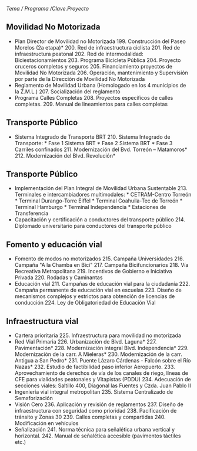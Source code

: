 
_Tema / Programa /Clave.Proyecto_

## Movilidad No Motorizada

* Plan Director de Movilidad no Motorizada
    199. Construcción del Paseo Morelos (2a etapa)*
    200. Red de infraestructura ciclista
    201. Red de infraestructura peatonal
    202. Red de intermodalidad: Biciestacionamientos
    203. Programa Bicicleta Pública
    204. Proyecto cruceros completos y seguros
    205. Financiamiento proyectos de Movilidad No Motorizada
    206. Operación, mantenimiento y Supervisión por parte de la Dirección de Movilidad No Motorizada
* Reglamento de Movilidad Urbana (Homologado en los 4 municipios de la Z.M.L.)
    207. Socialización del reglamento
* Programa Calles Completas
    208. Proyectos específicos de calles completas.
    209. Manual de lineamientos para calles completas

## Transporte Público

* Sistema Integrado de Transporte BRT
    210. Sistema Integrado de Transporte:
        * Fase 1 Sistema BRT
        * Fase 2 Sistema BRT
        * Fase 3 Carriles confinados
    211. Modernización del Bvd. Torreón – Matamoros*
    212. Modernización del Blvd. Revolución*

## Transporte Público

* Implementación del Plan Integral de Movilidad Urbana Sustentable
    213. Terminales e intercambiadores multimodales:
        * CETRAM-Centro Torreón
        * Terminal Durango-Torre Eiffel
        * Terminal Coahuila-Tec de Torreón
        * Terminal Hamburgo
        * Terminal Independencia
        * Estaciones de Transferencia
* Capacitación y certificación a conductores del transporte público
    214. Diplomado universitario para conductores del transporte público

## Fomento y educación vial

* Fomento de modos no motorizados
    215. Campaña Universidades
    216. Campaña "A la Chamba en Bici"
    217. Campaña Bicifuncionarios
    218. Vía Recreativa Metropolitana
    219. Incentivos de Gobierno e Iniciativa Privada
    220. Rodadas y Caminantas
* Educación vial
    211. Campañas de educación vial para la ciudadanía
    222. Campaña permanente de educación vial en escuelas
    223. Diseño de mecanismos complejos y estrictos para obtención de licencias de conducción
    224. Ley de Obligatoriedad de Educación Vial

## Infraestructura vial

* Cartera prioritaria
    225. Infraestructura para movilidad no motorizada
* Red Vial Primaria
    226. Urbanización de Blvd. Laguna*
    227. Pavimentación*
    228. Modernización integral Blvd. Independencia*
    229. Modernización de la carr. A Mieleras*
    230. Modernización de la carr. Antigua a San Pedro*
    231. Puente Lázaro Cárdenas - Falcón sobre el Río Nazas*
    232. Estudio de factibilidad paso inferior Aeropuerto.
    233. Aprovechamiento de derechos de vía de los canales de riego, líneas de CFE para vialidades peatonales y Vitapistas (PDDU)
    234. Adecuación de secciones viales: Saltillo 400, Diagonal las Fuentes y Czda. Juan Pablo II
* Ingeniería vial integral metropolitan
    235. Sistema Centralizado de Semaforización
* Visión Cero
    236. Aplicación y revisión de reglamentos
    237. Diseño de infraestructura con seguridad como prioridad
    238. Pacificación de tránsito y Zonas 30
    239. Calles completas y compartidas
    240. Modificación en vehículos
* Señalización
    241. Norma técnica para señalética urbana vertical y horizontal.
    242. Manual de señalética accesible (pavimentos táctiles etc.)
